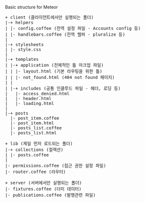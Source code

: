 Basic structure for Meteor

<pre>
+ client (클라이언트에서만 실행되는 폴더)
|-+ helpers
| |- config.coffee (전역 설정 파일 - Accounts config 등)
| |- handlebars.coffee (전역 헬퍼 - pluralize 등)
|
|-+ stylesheets
| |- style.css
|
|-+ templates
| |-+ application (전체적인 틀 마크업 파일)
| | |- layout.html (기본 라우팅을 위한 틀)
| | |- not_found.html (404 not found 페이지)
| |
| |-+ includes (공통 인클루드 파일 - 헤더, 로딩 등)
|   |- access_denied.html
|   |- header.html
|   |- loading.html
|
|-+ posts
  |- post_item.coffee
  |- post_item.html
  |- posts_list.coffee
  |- posts_list.html

+ lib (제일 먼저 로드되는 폴더)
|-+ collections (컬렉션)
| |- posts.coffee
|
|- permissions.coffee (접근 권한 설정 파일)
|- router.coffee (라우터)

+ server (서버에서만 실행되는 폴더)
|- fixtures.coffee (더미 데이터)
|- publications.coffee (발행관련 파일)
</pre>
